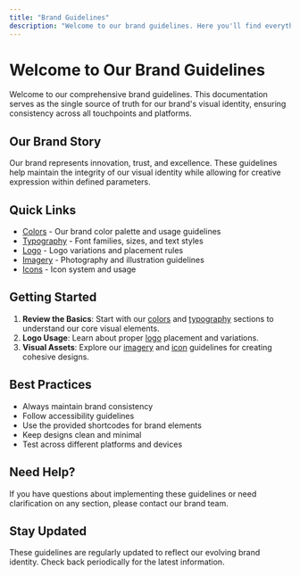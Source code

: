 ```yaml
---
title: "Brand Guidelines"
description: "Welcome to our brand guidelines. Here you'll find everything you need to maintain our brand's visual identity."
---
```

# Welcome to Our Brand Guidelines

Welcome to our comprehensive brand guidelines. This documentation serves as the single source of truth for our brand's visual identity, ensuring consistency across all touchpoints and platforms.

## Our Brand Story

Our brand represents innovation, trust, and excellence. These guidelines help maintain the integrity of our visual identity while allowing for creative expression within defined parameters.

## Quick Links

- [Colors](/colors/) - Our brand color palette and usage guidelines
- [Typography](/typography/) - Font families, sizes, and text styles
- [Logo](/logo/) - Logo variations and placement rules
- [Imagery](/imagery/) - Photography and illustration guidelines
- [Icons](/icons/) - Icon system and usage

## Getting Started

1. **Review the Basics**: Start with our [colors](/colors/) and [typography](/typography/) sections to understand our core visual elements.
2. **Logo Usage**: Learn about proper [logo](/logo/) placement and variations.
3. **Visual Assets**: Explore our [imagery](/imagery/) and [icon](/icons/) guidelines for creating cohesive designs.

## Best Practices

- Always maintain brand consistency
- Follow accessibility guidelines
- Use the provided shortcodes for brand elements
- Keep designs clean and minimal
- Test across different platforms and devices

## Need Help?

If you have questions about implementing these guidelines or need clarification on any section, please contact our brand team.

## Stay Updated

These guidelines are regularly updated to reflect our evolving brand identity. Check back periodically for the latest information. 